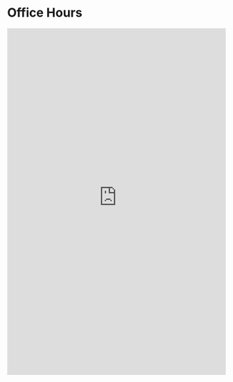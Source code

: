 # Office Hours

<iframe
  src="https://app.squarespacescheduling.com/schedule.php?owner=26907589"
  title="Schedule Appointment"
  width="100%"
  height="800"
  frameborder="0"
></iframe>
<script
  src="https://embed.acuityscheduling.com/js/embed.js"
  type="text/javascript"
></script>
